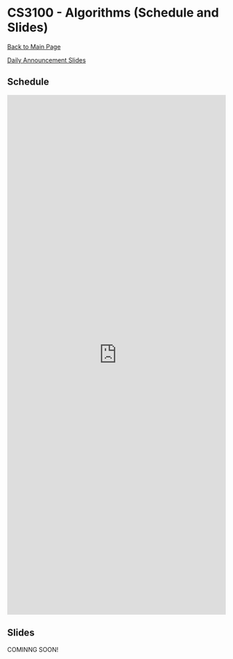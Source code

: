 CS3100 - Algorithms (Schedule and Slides)
===============================

[Back to Main Page](../readme.html)

[Daily Announcement Slides](./dailyannouncements_mf.pptx)

<a name="schedule"></a>Schedule
--------------------------------------- 

 
<iframe width="100%" height="1200px" frameborder="0" src="https://docs.google.com/spreadsheets/d/e/2PACX-1vRrJw5b28tSn3PTt3zSt4-WuDUwOqYo7Xmx3pyk_fxFBhmOOUJ2kG7N6LmNiI_IxKises930jnvIWLD/pubhtml?gid=0&amp;single=true&amp;widget=true&amp;headers=false"></iframe>
 



<a name="slides"></a>Slides
--------------------------------------- 

COMINNG SOON!